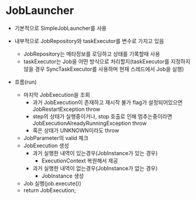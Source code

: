 # JobLauncher
* 기본적으로 SimpleJobLauncher를 사용
* 내부적으로 JobRepository와 taskExecutor를 변수로 가지고 있음
  * JobRepository는 메타정보를 로딩하고 상태를 기록할때 사용
  * taskExecutor는 Job을 어떤 방식으로 처리할지(taskExecutor를 지정하지 않을 경우 SyncTaskExecutor를 사용하며 현재 스레드에서 Job을 실행)

* 흐름(run)
  * 마지막 JobExecution을 조회
    * 과거 JobExecution이 존재하고 재시작 불가 flag가 설정되어있으면 JobRestartException throw
    * step의 상태가 실행중이거나, stop 호출로 인해 멈추는중이라면 JobExecutionAlreadyRunningException throw
    * 혹은 상태가 UNKNOWN이라도 throw
  * JobParameter의 valid 체크
  * JobExecution 생성
    * 과거 실행한 내역이 있는경우(JobInstance가 있는 경우)
      * ExecutionContext 복원해서 제공
    * 과거 실행한 내역이 없는경우(JobInstance가 없는 경우)
      * JobInstance 생성
  * Job 실행(job.execute())
  * return JobExecution;
